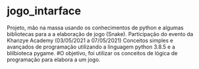# jogo_intarface
Projeto, mão na massa usando os conhecimentos de python e algumas 
bibliotecas para a a elaboração de jogo (Snake). Participação do evento da Khanzye Academy (03/05/2021 a 07/05/2021)
Conceitos simples e avançados de programação utilizando a linguagem python 3.8.5 e a blilbioteca pygame.
#O objetivo, foi  utilizar os conceitos de lógica de programação para elabora a um jogo. 
